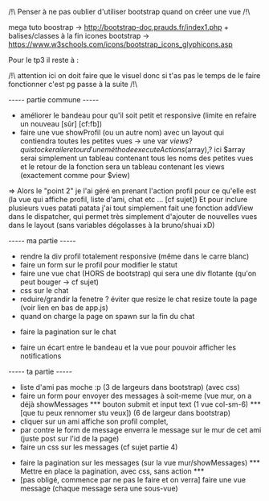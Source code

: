 /!\ Penser à ne pas oublier d'utiliser bootstrap quand on créer une vue /!\

mega tuto boostrap -> http://bootstrap-doc.prauds.fr/index1.php  + balises/classes à la fin
icones bootstrap -> https://www.w3schools.com/icons/bootstrap_icons_glyphicons.asp


Pour le tp3 il reste à :

/!\ attention ici on doit faire que le visuel donc si t'as pas le temps de le faire fonctionner c'est pg passe à la suite /!\

----- partie commune -----
+ améliorer le bandeau pour qu'il soit petit et responsive (limite en refaire un nouveau [sûr] [cf:fb])
+ faire une vue showProfil (ou un autre nom) avec un layout qui contiendra toutes les petites vues
	-> une var $views ? qui stockerai le retour d'une méthode executeActions($array),? ici $array serai simplement un tableau contenant tous les noms des petites vues et le retour de la fonction sera un tableau contenant les views (exactement comme pour $view)
 
 => Alors le "point 2" je l'ai géré en prenant l'action profil pour ce qu'elle est (la vue qui affiche profil, liste d'ami, chat etc ... [cf sujet])
  Et pour inclure plusieurs vues patati patata j'ai tout simplement fait une fonction addView dans le dispatcher, qui permet très simplement d'ajouter de nouvelles vues dans le layout (sans variables dégolasses à la bruno/shuai xD)

----- ma partie -----
+ rendre la div profil totalement responsive (même dans le carre blanc)
+ faire un form sur le profil pour modifier le statut
+ faire une vue chat (HORS de bootstrap) qui sera une div flotante (qu'on peut bouger -> cf sujet)
+ css sur le chat 
+ reduire/grandir la fenetre
? éviter que resize le chat resize toute la page (voir lien en bas de app.js)
+ quand on charge la page on spawn sur la fin du chat
* faire la pagination sur le chat
+ faire un écart entre le bandeau et la vue pour pouvoir afficher les notifications


----- ta partie -----
+ liste d'ami pas moche :p (3 de largeurs dans bootstrap) (avec css)
+ faire un form pour envoyer des messages à soit-meme (vue mur, on a déjà showMessages 
*** bouton  submit et input text (1 vue col-sm-6) ***
[que tu peux rennomer stu veux]) (6 de largeur dans bootstrap) 
+ cliquer sur un ami affiche son profil complet, 
+ par contre le form de message enverra le message sur le mur de cet ami (juste post sur l'id de la page)
+ faire un css sur les messages (cf sujet partie 4)

- faire la pagination sur les messages (sur la vue mur/showMessages)
*** Mettre en place la pagination, avec css, sans action ***
- [pas obligé, commence par ne pas le faire et on verra] faire une vue message (chaque message sera une sous-vue)
